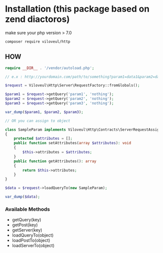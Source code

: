 

# Installation (this package based on zend diactoros)

make sure your php version > 7.0

```bash
composer require viloveul/http
```

## HOW

```php
require __DIR__ . '/vendor/autoload.php';

// e.x : http://yourdomain.com/path/to/something?param1=data1&param2=data2

$request = Viloveul\Http\Server\RequestFactory::fromGlobals();

$param1 = $request->getQuery('param1', 'nothing');
$param2 = $request->getQuery('param2', 'nothing');
$param3 = $request->getQuery('param3', 'nothing');

var_dump($param1, $param2, $param3);

// OR you can assign to object

class SampleParam implements Viloveul\Http\Contracts\ServerRequestAssignment
{
	protected $attributes = [];
	public function setAttributes(array $attributes): void
	{
		$this->attributes = $attributes;
	}
	public function getAttributes(): array
	{
		return $this->attributes;
	}
}

$data = $request->loadQueryTo(new SampleParam);

var_dump($data);

```
### Available Methods
- getQuery(key)
- getPost(key)
- getServer(key)
- loadQueryTo(object)
- loadPostTo(object)
- loadServerTo(object)